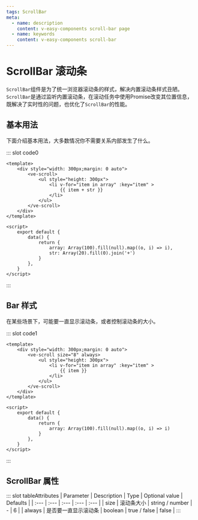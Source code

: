 ```yaml
---
tags: ScrollBar
meta:
  - name: description
    content: v-easy-components scroll-bar page
  - name: keywords
    content: v-easy-components scroll-bar
---
```


# ScrollBar 滚动条 <Badge text="1.0.0+"/>

`ScrollBar`组件是为了统一浏览器滚动条的样式，解决内置滚动条样式丑陋。  
`ScrollBar`是通过监听内置滚动条，在滚动任务中使用Promise改变其位置信息，既解决了实时性的问题，也优化了`ScrollBar`的性能。

## 基本用法

下面介绍基本用法，大多数情况你不需要关系内部发生了什么。

<div>
    <preview-code _id="0">
        <template #default>
            <div style="width: 300px;margin: 0 auto">
                <ve-scroll>
                  <ul style="height: 300px">
                    <li v-for="item in array" :key="item" >
                      {{ item + str}}
                    </li>
                  </ul>
                </ve-scroll>
            </div>
        </template>
        <template #txt>
            <div>你只需要将接管滚动条的元素放置于<em>ScrollBar</em>组件下，并且给定宽高。后面的事情就交给它。注意：<em>ScrollBar</em>里面只能有一个根元素</div>
        </template>
    </preview-code>
</div>

::: slot code0
```vue
<template>
    <div style="width: 300px;margin: 0 auto">
        <ve-scroll>
            <ul style="height: 300px">
                <li v-for="item in array" :key="item" >
                    {{ item + str }}
                </li>
            </ul>
        </ve-scroll>
    </div>
</template>

<script>
    export default {
        data() {
            return {
                array: Array(100).fill(null).map((o, i) => i),
                str: Array(20).fill(0).join('+')
            }
        },
    }
</script>
```
:::

## Bar 样式

在某些场景下，可能要一直显示滚动条，或者控制滚动条的大小。

<div>
    <preview-code _id="1">
        <template #default>
            <div style="width: 300px;margin: 0 auto">
                <ve-scroll size="8" always>
                  <ul style="height: 300px">
                    <li v-for="item in array" :key="item" >
                      {{ item }}
                    </li>
                  </ul>
                </ve-scroll>
            </div>
        </template>
        <template #txt>
            <div>如果要控制滚动条的大小，可以传入<em>size</em>，它支持字符串或数字。如果要一直显示滚动条，可以传入<em>always</em>，它接受一个<em>Boolean</em>类型的值</div>
        </template>
    </preview-code>
</div>

::: slot code1
```vue
<template>
    <div style="width: 300px;margin: 0 auto">
        <ve-scroll size="8" always>
            <ul style="height: 300px">
                <li v-for="item in array" :key="item" >
                    {{ item }}
                </li>
            </ul>
        </ve-scroll>
    </div>
</template>

<script>
    export default {
        data() {
            return {
                array: Array(100).fill(null).map((o, i) => i)
            }
        },
    }
</script>
```
:::

<script>
    export default {
        data() {
            return {
                array: Array(100).fill(null).map((o, i) => i),
                str: Array(20).fill(0).join('+')
            }
        },
    }
</script>

## ScrollBar 属性

<div-box _id="tableAttributes"></div-box>

::: slot tableAttributes
| Parameter | Description | Type | Optional value | Defaults |
| :--- | :--- | :--- | :--- | :--- |
| size | 滚动条大小 | string / number | - | 6 |
| always | 是否要一直显示滚动条 | boolean | true / false | false |
:::
